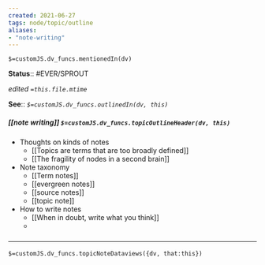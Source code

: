 ```yaml
---
created: 2021-06-27
tags: node/topic/outline
aliases:
- "note-writing"
---
```

`$=customJS.dv_funcs.mentionedIn(dv)`


**Status**:: #EVER/SPROUT 

*edited `=this.file.mtime`*

**See**:: 
*`$=customJS.dv_funcs.outlinedIn(dv, this)`*

##### [[note writing]] `$=customJS.dv_funcs.topicOutlineHeader(dv, this)`
- Thoughts on kinds of notes
	- [[Topics are terms that are too broadly defined]]
	- [[The fragility of nodes in a second brain]]
- Note taxonomy
	- [[Term notes]]
	- [[evergreen notes]]
	- [[source notes]]
	- [[topic note]]
- How to write notes
	- [[When in doubt, write what you think]]
	- 

### <hr class="dataviews"/>
`$=customJS.dv_funcs.topicNoteDataviews({dv, that:this})`